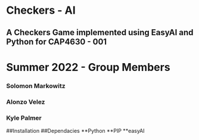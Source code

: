 # Checkers - AI
## A Checkers Game implemented using EasyAI and Python for CAP4630 - 001
# Summer 2022 - Group Members
### Solomon Markowitz
### Alonzo Velez
### Kyle Palmer

##Installation
  ##Dependacies
    **Python
    **PIP
    **easyAI
